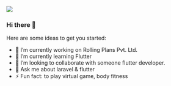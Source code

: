 ![](https://komarev.com/ghpvc/?username=prajwal100&color=green)

### Hi there 👋


Here are some ideas to get you started:

- 🔭 I’m currently working on Rolling Plans Pvt. Ltd.
- 🌱 I’m currently learning Flutter
- 👯 I’m looking to collaborate with someone flutter developer.
- 💬 Ask me about laravel & flutter
- ⚡ Fun fact: to play virtual game, body fitness
